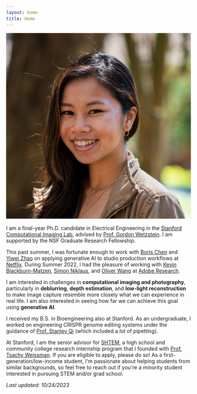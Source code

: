 ```yaml
---
layout: home
title: Home
---
```

![](assets/img/headshot.png)

I am a final-year Ph.D. candidate in Electrical Engineering in the [Stanford Computational Imaging Lab](https://www.computationalimaging.org/), 
advised by [Prof. Gordon Wetzstein](https://stanford.edu/~gordonwz/). I am supported by the NSF Graduate Research Fellowship. 

This past summer, I was fortunate enough to work with [Boris Chen](https://www.linkedin.com/in/boris-chen-b921a214) and [Yiwei Zhao](https://www.linkedin.com/in/evan-yiwei-zhao-18584a105/) on applying generative AI to studio production workflows at [Netflix](https://research.netflix.com/). During Summer 2022, I had the pleasure of working with [Kevin Blackburn-Matzen](http://kmatzen.com/), [Simon Niklaus](https://sniklaus.com/welcome), and [Oliver Wang](http://www.oliverwang.info/) at [Adobe Research](https://research.adobe.com/).

I am interested in challenges in **computational imaging and photography**, particularly in **deblurring**, **depth estimation**, and **low-light reconstruction** to make image capture resemble more closely what we can experience in real life. I am also interested in seeing how far we can achieve this goal using **generative AI**.

I received my B.S. in Bioengineering also at Stanford. As an undergraduate,
I worked on engineering CRISPR genome editing systems under the guidance of [Prof. Stanley Qi](https://med.stanford.edu/qilab/home.html) (which included a *lot* of pipetting). 

At Stanford, I am the senior advisor for [SHTEM](https://compression.stanford.edu/outreach/stem2shtem-summer-internships-high-schoolers-and-community-college-students), a high school and community college research internship program that I founded with [Prof. Tsachy Weissman](https://web.stanford.edu/~tsachy/). If you are eligible to apply, please do so! As a first-generation/low-income student, I'm passionate about helping students from similar backgrounds, so feel free to reach out if you're a minority student interested in pursuing STEM and/or grad school.

*Last updated: 10/24/2023*
